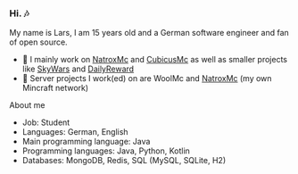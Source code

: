 ### Hi. 🎶
My name is Lars, I am 15 years old and a German software engineer and fan of open source.

- 🔭 I mainly work on [NatroxMc](https://github.com/NatroxMC) and [CubicusMc](https://github.com/CubicusMC) as well as smaller projects like [SkyWars](https://github.com/dasdrolpi/SkyWars) and [DailyReward](https://github.com/dasdrolpi/DailyReward)
- 📆 Server projects I work(ed) on are WoolMc and [NatroxMc](https://github.com/NatroxMC) (my own Mincraft network)

About me

- Job: Student
- Languages: German, English
- Main programming language: Java
- Programming languages: Java, Python, Kotlin
- Databases: MongoDB, Redis, SQL (MySQL, SQLite, H2)
